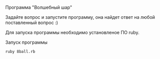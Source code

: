 Программа "Волшебный шар"

Задайте вопрос и запустите программу, она найдет ответ на любой поставленный вопрос :)

Для запуска программы необходимо установленое ПО ruby.

Запуск программы 

```
ruby 8ball.rb
```
